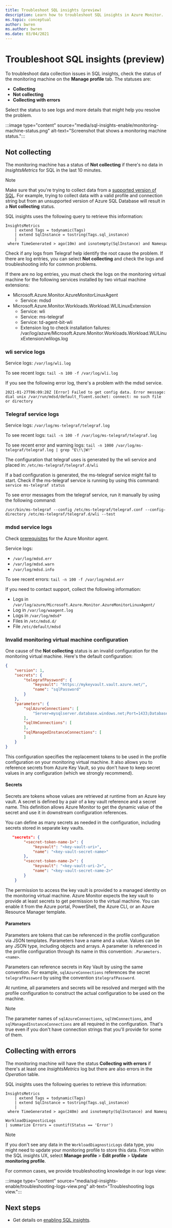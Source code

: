 ```yaml
---
title: Troubleshoot SQL insights (preview)
description: Learn how to troubleshoot SQL insights in Azure Monitor.
ms.topic: conceptual
author: bwren
ms.author: bwren
ms.date: 03/04/2021
---
```


# Troubleshoot SQL insights (preview)
To troubleshoot data collection issues in SQL insights, check the status of the monitoring machine on the **Manage profile** tab. The statuses are:

- **Collecting** 
- **Not collecting** 
- **Collecting with errors** 
 
Select the status to see logs and more details that might help you resolve the problem. 

:::image type="content" source="media/sql-insights-enable/monitoring-machine-status.png" alt-text="Screenshot that shows a monitoring machine status.":::

## Not collecting 
The monitoring machine has a status of **Not collecting** if there's no data in *InsightsMetrics* for SQL in the last 10 minutes. 

> [!NOTE]
> Make sure that you're trying to collect data from a [supported version of SQL](sql-insights-overview.md#supported-versions). For example, trying to collect data with a valid profile and connection string but from an unsupported version of Azure SQL Database will result in a **Not collecting** status.

SQL insights uses the following query to retrieve this information:

```kusto
InsightsMetrics 
    | extend Tags = todynamic(Tags) 
    | extend SqlInstance = tostring(Tags.sql_instance) 
    | where TimeGenerated > ago(10m) and isnotempty(SqlInstance) and Namespace == 'sqlserver_server_properties' and Name == 'uptime' 
```

Check if any logs from Telegraf help identify the root cause the problem. If there are log entries, you can select **Not collecting** and check the logs and troubleshooting info for common problems. 

If there are no log entries, you must check the logs on the monitoring virtual machine for the following services installed by two virtual machine extensions:

- Microsoft.Azure.Monitor.AzureMonitorLinuxAgent 
  - Service: mdsd 
- Microsoft.Azure.Monitor.Workloads.Workload.WLILinuxExtension 
  - Service: wli 
  - Service: ms-telegraf 
  - Service: td-agent-bit-wli 
  - Extension log to check installation failures: /var/log/azure/Microsoft.Azure.Monitor.Workloads.Workload.WLILinuxExtension/wlilogs.log 

### wli service logs 

Service logs: `/var/log/wli.log`

To see recent logs: `tail -n 100 -f /var/log/wli.log`
 
If you see the following error log, there's a problem with the mdsd service.

```
2021-01-27T06:09:28Z [Error] Failed to get config data. Error message: dial unix /var/run/mdsd/default_fluent.socket: connect: no such file or directory 
```

### Telegraf service logs 

Service logs: `/var/log/ms-telegraf/telegraf.log`

To see recent logs: `tail -n 100 -f /var/log/ms-telegraf/telegraf.log`

To see recent error and warning logs: `tail -n 1000 /var/log/ms-telegraf/telegraf.log | grep "E\!\|W!"`

The configuration that telegraf uses is generated by the wli service and placed in: `/etc/ms-telegraf/telegraf.d/wli`
 
If a bad configuration is generated, the ms-telegraf service might fail to start. Check if the ms-telegraf service is running by using this command: `service ms-telegraf status`

To see error messages from the telegraf service, run it manually by using the following command: 

```
/usr/bin/ms-telegraf --config /etc/ms-telegraf/telegraf.conf --config-directory /etc/ms-telegraf/telegraf.d/wli --test 
```

### mdsd service logs 

Check [prerequisites](../agents/azure-monitor-agent-install.md#prerequisites) for the Azure Monitor agent. 


Service logs:  
- `/var/log/mdsd.err`
- `/var/log/mdsd.warn`
- `/var/log/mdsd.info`

To see recent errors: `tail -n 100 -f /var/log/mdsd.err`

If you need to contact support, collect the following information: 

- Logs in `/var/log/azure/Microsoft.Azure.Monitor.AzureMonitorLinuxAgent/` 
- Log in `/var/log/waagent.log` 
- Logs in `/var/log/mdsd*`
- Files in `/etc/mdsd.d/`
- File `/etc/default/mdsd`

### Invalid monitoring virtual machine configuration

One cause of the **Not collecting** status is an invalid configuration for the monitoring virtual machine. Here's the default configuration:

```json
{
    "version": 1,
    "secrets": {
        "telegrafPassword": {
            "keyvault": "https://mykeyvault.vault.azure.net/",
            "name": "sqlPassword"
        }
    },
    "parameters": {
        "sqlAzureConnections": [
            "Server=mysqlserver.database.windows.net;Port=1433;Database=mydatabase;User Id=telegraf;Password=$telegrafPassword;"
        ],
        "sqlVmConnections": [
        ],
        "sqlManagedInstanceConnections": [
        ]
    }
}
```

This configuration specifies the replacement tokens to be used in the profile configuration on your monitoring virtual machine. It also allows you to reference secrets from Azure Key Vault, so you don't have to keep secret values in any configuration (which we strongly recommend).

#### Secrets
Secrets are tokens whose values are retrieved at runtime from an Azure key vault. A secret is defined by a pair of a key vault reference and a secret name. This definition allows Azure Monitor to get the dynamic value of the secret and use it in downstream configuration references.

You can define as many secrets as needed in the configuration, including secrets stored in separate key vaults.

```json
   "secrets": {
        "<secret-token-name-1>": {
            "keyvault": "<key-vault-uri>",
            "name": "<key-vault-secret-name>"
        },
        "<secret-token-name-2>": {
            "keyvault": "<key-vault-uri-2>",
            "name": "<key-vault-secret-name-2>"
        }
    }
```

The permission to access the key vault is provided to a managed identity on the monitoring virtual machine. Azure Monitor expects the key vault to provide at least secrets to get permission to the virtual machine. You can enable it from the Azure portal, PowerShell, the Azure CLI, or an Azure Resource Manager template.

#### Parameters
Parameters are tokens that can be referenced in the profile configuration via JSON templates. Parameters have a name and a value. Values can be any JSON type, including objects and arrays. A parameter is referenced in the profile configuration through its name in this convention: `.Parameters.<name>`.

Parameters can reference secrets in Key Vault by using the same convention. For example, `sqlAzureConnections` references the secret `telegrafPassword` by using the convention `$telegrafPassword`.

At runtime, all parameters and secrets will be resolved and merged with the profile configuration to construct the actual configuration to be used on the machine.

> [!NOTE]
> The parameter names of `sqlAzureConnections`, `sqlVmConnections`, and `sqlManagedInstanceConnections` are all required in the configuration. That's true even if you don't have connection strings that you'll provide for some of them.


## Collecting with errors
The monitoring machine will have the status **Collecting with errors** if there's at least one *InsightsMetrics* log but there are also errors in the *Operation* table.

SQL insights uses the following queries to retrieve this information:

```kusto
InsightsMetrics 
    | extend Tags = todynamic(Tags) 
    | extend SqlInstance = tostring(Tags.sql_instance) 
    | where TimeGenerated > ago(240m) and isnotempty(SqlInstance) and Namespace == 'sqlserver_server_properties' and Name == 'uptime' 
```

```kusto
WorkloadDiagnosticLogs
| summarize Errors = countif(Status == 'Error')
```

> [!NOTE]
> If you don't see any data in the `WorkloadDiagnosticLogs` data type,  you might need to update your monitoring profile to store this data.  From within the SQL insights UX, select **Manage profile** > **Edit profile** > **Update monitoring profile**.

For common cases, we provide troubleshooting knowledge in our logs view: 

:::image type="content" source="media/sql-insights-enable/troubleshooting-logs-view.png" alt-text="Troubleshooting logs view.":::

## Next steps

- Get details on [enabling SQL insights](sql-insights-enable.md).
